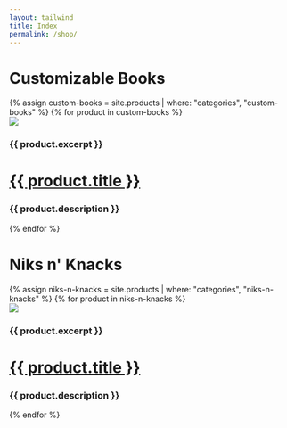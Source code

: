 ```yaml
---
layout: tailwind
title: Index
permalink: /shop/
---
```


<!--<div class="flex flex-wrap text-center">
{% assign cookies = site.products | where: "categories", "cookie" %}
{% for product in cookies %}
  <div class="w-1/2 bg-gray-400 h-32"><a href="{{ product.url }}">{{ product.title }}</a></div>
  {% endfor %}
</div>-->
<div class="container bg-gray-100 mx-6 mt-6 mx-auto p-4">
<h1 class="text-center text-xl text-blue-700 tracking-wider" >Customizable Books</h1>
</div>

<div class="flex flex-wrap min-w-0 max-w-full lg:px-16 p-4 justify-evenly">
  {% assign custom-books = site.products | where: "categories", "custom-books" %}
  {% for product in custom-books %}
  <div class="w-64 px-3 bg">
    <div class="bg-white rounded-lg my-4 overflow-hidden border shadow-lg">
      <div>
      <a data-fancybox="gallery" href="{{ product.image_path }}"><img class="h-48 w-full object-cover object-top lozad image-to-load-first" src="{{ product.image_path }}" data-src="{{ product.image_path }}"></a>
      </div>
      <div>
        <div>
          <h3 class="text-sm text-gray-700 -m-2">{{ product.excerpt }}</h3>
        </div>
        <h1 class="font-semibold text-lg m-4 text-gray-900 leading-tight truncate"><a href="{{ product.url }}">{{ product.title }}</a></h1>
        <!--<h2 class="text-xs m-4 text-gray-500 uppercase tracking-wide">{{ product.categories }}</h2>-->
        <h3 class="text-xs text-gray-500 m-4 truncate">{{ product.description }}</h3>
      </div>
    </div>
  </div>
{% endfor %}
</div>

<div class="container mx-auto bg-gray-100 mx-auto my-6 p-4">
<h1 class="text-center text-xl text-blue-700 tracking-wider" >Niks n' Knacks</h1>
</div>

<div class="flex flex-wrap min-w-0 max-w-full lg:px-16 p-4 justify-evenly">
  {% assign niks-n-knacks = site.products | where: "categories", "niks-n-knacks" %}
  {% for product in niks-n-knacks %}
  <div class="w-64 px-3 bg">
    <div class="bg-white rounded-lg my-4 overflow-hidden border shadow-lg">
      <div>
      <a data-fancybox="gallery" href="{{ product.image_path }}"><img class="h-48 w-full object-cover object-top" src="{{ product.image_path }}"></a>
      </div>
      <div>
        <div>
          <h3 class="text-sm text-gray-700 -m-2">{{ product.excerpt }}</h3>
        </div>
        <h1 class="font-semibold text-lg m-4 text-gray-900 leading-tight truncate"><a href="{{ product.url }}">{{ product.title }}</a></h1>
        <!--<h2 class="text-xs m-4 text-gray-500 uppercase tracking-wide">{{ product.categories }}</h2>-->
        <h3 class="text-xs text-gray-500 m-4 truncate">{{ product.description }}</h3>
      </div>
    </div>
  </div>
{% endfor %}
</div>

<!--
<div class="max-w-3xl text-3xl text-white bg-gray-500 mx-auto my-16 p-16">
<h1>Cookies</h1>
</div>
{% assign cookies = site.products | where: "categories", "cookie" %}
{% for product in cookies %}
  <div class="px-4">
    <div class="max-w-3xl bg-white rounded-lg mx-auto my-16 p-16">
      <h1 class="text-2xl font-medium mb-2"><a href="{{ product.url }}">{{ product.title }}</a></h1>
      <h2 class="font-medium text-sm text-indigo-400 mb-4 uppercase tracking-wide">{{ product.categories }}</h2>
      {{ product.description }}
      {{ product.content }}
    </div>
  </div>
{% endfor %}
-->

<!--
<div class="max-w-3xl text-3xl text-white bg-gray-500 rounded-lg mx-auto my-16 p-16">
<h1>All Products</h1>
</div>
{% for product in site.products %}
  <div class="px-4">
    <div class="max-w-3xl bg-white rounded-lg mx-auto my-16 p-16">
      <h1 class="text-2xl font-medium mb-2"><a href="{{ product.url }}">{{ product.title }}</a></h1>
      <h2 class="font-medium text-sm text-indigo-400 mb-4 uppercase tracking-wide">Responsive Navbar</h2>
      {{ product.description }}
    </div>
  </div>
{% endfor %}
-->